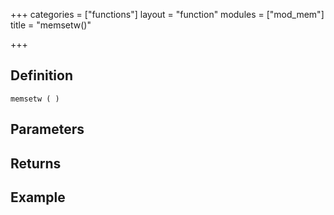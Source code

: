 +++
categories = ["functions"]
layout = "function"
modules = ["mod_mem"]
title = "memsetw()"

+++

## Definition

    memsetw ( )

## Parameters

## Returns

## Example
